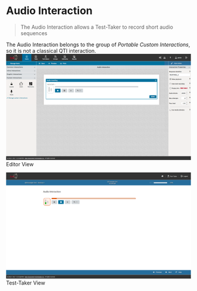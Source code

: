 <!--
tags: []

--> 

# Audio Interaction

> The Audio Interaction allows a Test-Taker to record short audio sequences

The Audio Interaction belongs to the group of *Portable Custom Interactions*, so it is not a classical QTI interaction.
![Audio Interaction](../resources/interactions/audio-interaction/editor-view.png)
Editor View

![Audio Interaction](../resources/interactions/audio-interaction/test-view.png)
Test-Taker View

